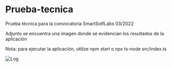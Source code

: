 # Prueba-tecnica
Prueba técnica para la convocatoria SmartSotfLabs 03/2022

Adjunto se encuentra una imagen donde se evidencian los resultados de la aplicación

Nota: para ejecutar la aplicación, utilize npm start o npx ts-node src/index.ts

![Log](https://user-images.githubusercontent.com/97917337/157545119-83273918-c97c-4b68-b426-e56cc78dcd80.png)
